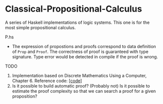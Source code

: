 # Classical-Propositional-Calculus
A series of Haskell implementations of logic systems. This one is for the most simple propositional calculus. 

P.hs

* The expression of propostions and proofs correspond to data definition of `Prop` and `Proof`. The correctness of proof is guaranteed with type signature. Type error would be detected in compile if the proof is wrong. 

TODO

1. Implementation based on Discrete Mathematics Using a Computer, Chapter 6. Reference code: [[code]](http://www.dcs.gla.ac.uk/~jtod/discrete-mathematics/Stdm.lhs)
2. Is it possible to build automatic proof? (Probably not) Is it possible to estimate the proof complexity so that we can search a proof for a given proposition?
